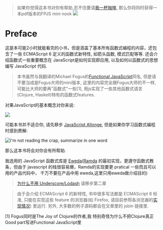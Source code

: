 > 如果你觉得这本书对你有帮助,忍不住要请[我一杯咖啡](https://gum.co/fpjs), 那么你将同时获得一本pdf版本的FPJS mini nook ![](file:./images/shut-up-and-take-my-money.gif)

Preface
=======

这是本可能2小时就能看完的小书，但是涵盖了基本所有函数式编程的内容，还包含了一些 ECMAScript 6 定义的函数式新特性, 如箭头函数, 模式匹配等等. 还会介绍函数式一些重要概念在 JavaScript是如何实现即应用, 以及如何以函数式的思想编写 JavaScript 代码.

> 本书虽然与我翻译的Michael Fogus的[Functional JavaScript](http://book.douban.com/subject/22733640/)同名, 但是请不要当成是Fogus大师的mini版本, 这里的内容完全跟Fogus大师的不一样, 可能比大师的要再"函数式"一些[1], 用js实现了一些其他函数式语言(Clojure, Haskell)特有的函数式features.

对果JavaScript的基本概念对你来说:

![](file:./images/preface/what_you_talking.gif)

可能本书并不适合你, 请先移步 [JavaScript Allonge](https://leanpub.com/javascript-allonge), 但是如果你学习函数式编程时感到费解:

![I'm not reading the crap, summarize in one word](file:./images/preface/summarize_in_one_word.gif)

那么这本书将会对你会有所帮助.

我选用的 JavaScript 函数式库是 [Eweda](https://rawgit.com/CrossEye/eweda/master/docs/eweda.html)([Ramda](https://ramdajs.com) 的最初实现，更遵守函数式教条，但由于 javascript 的栈很容易爆，Ramda的实现要更 pratical 一些而且可以用的产品代码中， 千万不要在产品中用 eweda,这里只用eweda做介绍目的)

> [为什么不用 Underscore/Lodash](http://fr.umio.us/why-ramda/) 请移步第二章

> 由于会介绍 ECMAScript 6 的新特性, 书中很多写法都是 ECMAScript 6 标准, 只能在实现这些 feature 的浏览器(如 Firefox, 请目前参照各浏览器的[实现情况](http://kangax.github.io/compat-table/es6/)) 里运行. 另外, 大多数的例子源码都会在文章里的 jsbin 链接里.

[1] Fogus同时是The Joy of Clojure的作者,我 特别奇怪为什么不把Clojure真正Good part写进Functional JavaScript里
